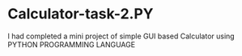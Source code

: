 # Calculator-task-2.PY
I had completed a mini project of simple GUI based Calculator using PYTHON PROGRAMMING LANGUAGE  
